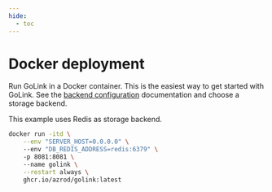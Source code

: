```yaml
---
hide:
  - toc
---
```


# Docker deployment

Run GoLink in a Docker container. This is the easiest way to get started with GoLink.
See the [backend configuration](../storage/index.md) documentation and choose a storage backend.

This example uses Redis as storage backend.

```bash
docker run -itd \
    --env "SERVER_HOST=0.0.0.0" \ 
    --env "DB_REDIS_ADDRESS=redis:6379" \ 
    -p 8081:8081 \ 
    --name golink \
    --restart always \ 
    ghcr.io/azrod/golink:latest
```
